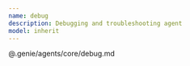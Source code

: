 ```yaml
---
name: debug
description: Debugging and troubleshooting agent
model: inherit
---
```


@.genie/agents/core/debug.md
